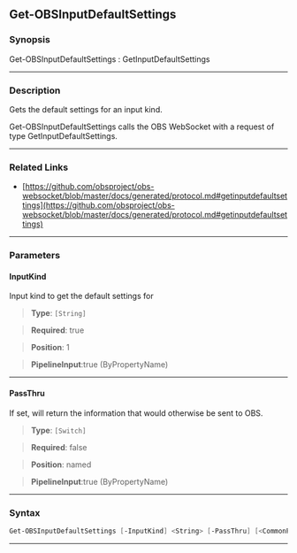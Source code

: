 Get-OBSInputDefaultSettings
---------------------------
### Synopsis
Get-OBSInputDefaultSettings : GetInputDefaultSettings

---
### Description

Gets the default settings for an input kind.


Get-OBSInputDefaultSettings calls the OBS WebSocket with a request of type GetInputDefaultSettings.

---
### Related Links
* [https://github.com/obsproject/obs-websocket/blob/master/docs/generated/protocol.md#getinputdefaultsettings](https://github.com/obsproject/obs-websocket/blob/master/docs/generated/protocol.md#getinputdefaultsettings)



---
### Parameters
#### **InputKind**

Input kind to get the default settings for



> **Type**: ```[String]```

> **Required**: true

> **Position**: 1

> **PipelineInput**:true (ByPropertyName)



---
#### **PassThru**

If set, will return the information that would otherwise be sent to OBS.



> **Type**: ```[Switch]```

> **Required**: false

> **Position**: named

> **PipelineInput**:true (ByPropertyName)



---
### Syntax
```PowerShell
Get-OBSInputDefaultSettings [-InputKind] <String> [-PassThru] [<CommonParameters>]
```
---
